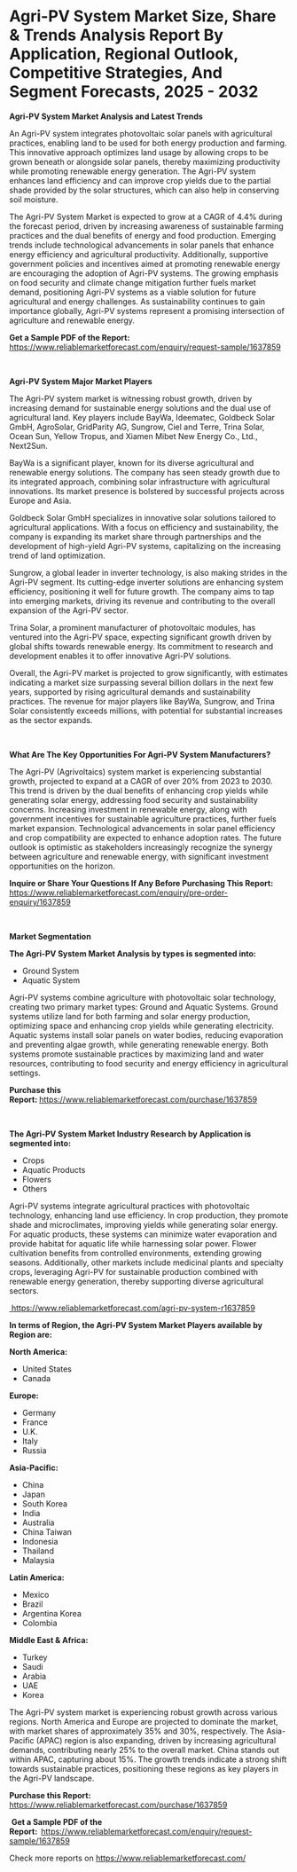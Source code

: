 <p><h1>Agri-PV System Market Size, Share & Trends Analysis Report By Application, Regional Outlook, Competitive Strategies, And Segment Forecasts, 2025 - 2032</h1></p><p><strong>Agri-PV System Market Analysis and Latest Trends</strong></p>
<p><p>An Agri-PV system integrates photovoltaic solar panels with agricultural practices, enabling land to be used for both energy production and farming. This innovative approach optimizes land usage by allowing crops to be grown beneath or alongside solar panels, thereby maximizing productivity while promoting renewable energy generation. The Agri-PV system enhances land efficiency and can improve crop yields due to the partial shade provided by the solar structures, which can also help in conserving soil moisture.</p><p>The Agri-PV System Market is expected to grow at a CAGR of 4.4% during the forecast period, driven by increasing awareness of sustainable farming practices and the dual benefits of energy and food production. Emerging trends include technological advancements in solar panels that enhance energy efficiency and agricultural productivity. Additionally, supportive government policies and incentives aimed at promoting renewable energy are encouraging the adoption of Agri-PV systems. The growing emphasis on food security and climate change mitigation further fuels market demand, positioning Agri-PV systems as a viable solution for future agricultural and energy challenges. As sustainability continues to gain importance globally, Agri-PV systems represent a promising intersection of agriculture and renewable energy.</p></p>
<p><strong>Get a Sample PDF of the Report:&nbsp;</strong> <a href="https://www.reliablemarketforecast.com/enquiry/request-sample/1637859?utm_campaign=2140&utm_medium=2&utm_source=Github&utm_content=ia&utm_term=14022025&utm_id=agri-pv-system">https://www.reliablemarketforecast.com/enquiry/request-sample/1637859</a></p>
<p>&nbsp;</p>
<p><strong>Agri-PV System Major Market Players</strong></p>
<p><p>The Agri-PV system market is witnessing robust growth, driven by increasing demand for sustainable energy solutions and the dual use of agricultural land. Key players include BayWa, Ideematec, Goldbeck Solar GmbH, AgroSolar, GridParity AG, Sungrow, Ciel and Terre, Trina Solar, Ocean Sun, Yellow Tropus, and Xiamen Mibet New Energy Co., Ltd., Next2Sun.</p><p>BayWa is a significant player, known for its diverse agricultural and renewable energy solutions. The company has seen steady growth due to its integrated approach, combining solar infrastructure with agricultural innovations. Its market presence is bolstered by successful projects across Europe and Asia.</p><p>Goldbeck Solar GmbH specializes in innovative solar solutions tailored to agricultural applications. With a focus on efficiency and sustainability, the company is expanding its market share through partnerships and the development of high-yield Agri-PV systems, capitalizing on the increasing trend of land optimization.</p><p>Sungrow, a global leader in inverter technology, is also making strides in the Agri-PV segment. Its cutting-edge inverter solutions are enhancing system efficiency, positioning it well for future growth. The company aims to tap into emerging markets, driving its revenue and contributing to the overall expansion of the Agri-PV sector.</p><p>Trina Solar, a prominent manufacturer of photovoltaic modules, has ventured into the Agri-PV space, expecting significant growth driven by global shifts towards renewable energy. Its commitment to research and development enables it to offer innovative Agri-PV solutions.</p><p>Overall, the Agri-PV market is projected to grow significantly, with estimates indicating a market size surpassing several billion dollars in the next few years, supported by rising agricultural demands and sustainability practices. The revenue for major players like BayWa, Sungrow, and Trina Solar consistently exceeds millions, with potential for substantial increases as the sector expands.</p></p>
<p>&nbsp;</p>
<p><strong>What Are The Key Opportunities For Agri-PV System Manufacturers?</strong></p>
<p><p>The Agri-PV (Agrivoltaics) system market is experiencing substantial growth, projected to expand at a CAGR of over 20% from 2023 to 2030. This trend is driven by the dual benefits of enhancing crop yields while generating solar energy, addressing food security and sustainability concerns. Increasing investment in renewable energy, along with government incentives for sustainable agriculture practices, further fuels market expansion. Technological advancements in solar panel efficiency and crop compatibility are expected to enhance adoption rates. The future outlook is optimistic as stakeholders increasingly recognize the synergy between agriculture and renewable energy, with significant investment opportunities on the horizon.</p></p>
<p><strong>Inquire or Share Your Questions If Any Before Purchasing This Report:</strong> <a href="https://www.reliablemarketforecast.com/enquiry/pre-order-enquiry/1637859?utm_campaign=2140&utm_medium=2&utm_source=Github&utm_content=ia&utm_term=14022025&utm_id=agri-pv-system">https://www.reliablemarketforecast.com/enquiry/pre-order-enquiry/1637859</a></p>
<p>&nbsp;</p>
<p><strong>Market Segmentation</strong></p>
<p><strong>The Agri-PV System Market Analysis by types is segmented into:</strong></p>
<p><ul><li>Ground System</li><li>Aquatic System</li></ul></p>
<p><p>Agri-PV systems combine agriculture with photovoltaic solar technology, creating two primary market types: Ground and Aquatic Systems. Ground systems utilize land for both farming and solar energy production, optimizing space and enhancing crop yields while generating electricity. Aquatic systems install solar panels on water bodies, reducing evaporation and preventing algae growth, while generating renewable energy. Both systems promote sustainable practices by maximizing land and water resources, contributing to food security and energy efficiency in agricultural settings.</p></p>
<p><strong>Purchase this Report:&nbsp;</strong><a href="https://www.reliablemarketforecast.com/purchase/1637859?utm_campaign=2140&utm_medium=2&utm_source=Github&utm_content=ia&utm_term=14022025&utm_id=agri-pv-system">https://www.reliablemarketforecast.com/purchase/1637859</a></p>
<p>&nbsp;</p>
<p><strong>The Agri-PV System Market Industry Research by Application is segmented into:</strong></p>
<p><ul><li>Crops</li><li>Aquatic Products</li><li>Flowers</li><li>Others</li></ul></p>
<p><p>Agri-PV systems integrate agricultural practices with photovoltaic technology, enhancing land use efficiency. In crop production, they promote shade and microclimates, improving yields while generating solar energy. For aquatic products, these systems can minimize water evaporation and provide habitat for aquatic life while harnessing solar power. Flower cultivation benefits from controlled environments, extending growing seasons. Additionally, other markets include medicinal plants and specialty crops, leveraging Agri-PV for sustainable production combined with renewable energy generation, thereby supporting diverse agricultural sectors.</p></p>
<p><a href="https://www.reliablemarketforecast.com/agri-pv-system-r1637859?utm_campaign=2140&utm_medium=2&utm_source=Github&utm_content=ia&utm_term=14022025&utm_id=agri-pv-system">&nbsp;https://www.reliablemarketforecast.com/agri-pv-system-r1637859</a></p>
<p><strong>In terms of Region, the Agri-PV System Market Players available by Region are:</strong></p>
<p>
    <p> <strong> North America: </strong>
        <ul>
            <li>United States</li>
            <li>Canada</li>
        </ul>
        </p> 
    <p> <strong> Europe: </strong>
        <ul>
            <li>Germany</li>
            <li>France</li>
            <li>U.K.</li>
            <li>Italy</li>
            <li>Russia</li>
        </ul>
        </p> 
    <p> <strong> Asia-Pacific: </strong>
        <ul>
            <li>China</li>
            <li>Japan</li>
            <li>South Korea</li>
            <li>India</li>
            <li>Australia</li>
            <li>China Taiwan</li>
            <li>Indonesia</li>
            <li>Thailand</li>
            <li>Malaysia</li>
        </ul>
        </p> 
    <p> <strong> Latin America: </strong>
        <ul>
            <li>Mexico</li>
            <li>Brazil</li>
            <li>Argentina Korea</li>
            <li>Colombia</li>
        </ul>
        </p> 
    <p> <strong> Middle East & Africa: </strong>
        <ul>
            <li>Turkey</li>
            <li>Saudi</li>
            <li>Arabia</li>
            <li>UAE</li>
            <li>Korea</li>
        </ul>
    </p>
    </p>
<p><p>The Agri-PV system market is experiencing robust growth across various regions. North America and Europe are projected to dominate the market, with market shares of approximately 35% and 30%, respectively. The Asia-Pacific (APAC) region is also expanding, driven by increasing agricultural demands, contributing nearly 25% to the overall market. China stands out within APAC, capturing about 15%. The growth trends indicate a strong shift towards sustainable practices, positioning these regions as key players in the Agri-PV landscape.</p></p>
<p><strong>Purchase this Report: </strong><a href="https://www.reliablemarketforecast.com/purchase/1637859?utm_campaign=2140&utm_medium=2&utm_source=Github&utm_content=ia&utm_term=14022025&utm_id=agri-pv-system">https://www.reliablemarketforecast.com/purchase/1637859</a></p>
<p>&nbsp;<strong>Get a Sample PDF of the Report:&nbsp;&nbsp;</strong><a href="https://www.reliablemarketforecast.com/enquiry/request-sample/1637859?utm_campaign=2140&utm_medium=2&utm_source=Github&utm_content=ia&utm_term=14022025&utm_id=agri-pv-system">https://www.reliablemarketforecast.com/enquiry/request-sample/1637859</a></p>
<p><strong></strong></p>
<p>Check more reports on <a href="https://www.reliablemarketforecast.com/?utm_campaign=2140&utm_medium=2&utm_source=Github&utm_content=ia&utm_term=14022025&utm_id=agri-pv-system">https://www.reliablemarketforecast.com/</a></p>